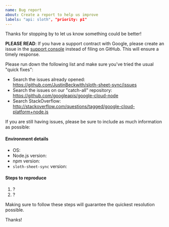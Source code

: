 ```yaml
---
name: Bug report
about: Create a report to help us improve
labels: "api: sloth", "priority: p1"
---
```


Thanks for stopping by to let us know something could be better!

**PLEASE READ**: If you have a support contract with Google, please create an issue in the [support console](https://cloud.google.com/support/) instead of filing on GitHub. This will ensure a timely response.

Please run down the following list and make sure you've tried the usual "quick fixes":

  - Search the issues already opened: https://github.com/JustinBeckwith/sloth-sheet-sync/issues
  - Search the issues on our "catch-all" repository: https://github.com/googleapis/google-cloud-node
  - Search StackOverflow: http://stackoverflow.com/questions/tagged/google-cloud-platform+node.js

If you are still having issues, please be sure to include as much information as possible:

#### Environment details

  - OS:
  - Node.js version:
  - npm version:
  - `sloth-sheet-sync` version:

#### Steps to reproduce

  1. ?
  2. ?

Making sure to follow these steps will guarantee the quickest resolution possible.

Thanks!
